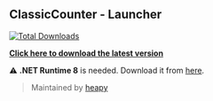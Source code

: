 ## ClassicCounter - Launcher
[![Total Downloads](https://img.shields.io/github/downloads/ClassicCounter/launcher/total.svg)]()  
  
**[Click here to download the latest version](https://github.com/ClassicCounter/Launcher/releases/latest)**
  
:warning: **.NET Runtime 8** is needed. Download it from [here](https://dotnet.microsoft.com/en-us/download/dotnet/thank-you/runtime-8.0.11-windows-x64-installer).
  
> Maintained by [heapy](https://github.com/heapybruh)
